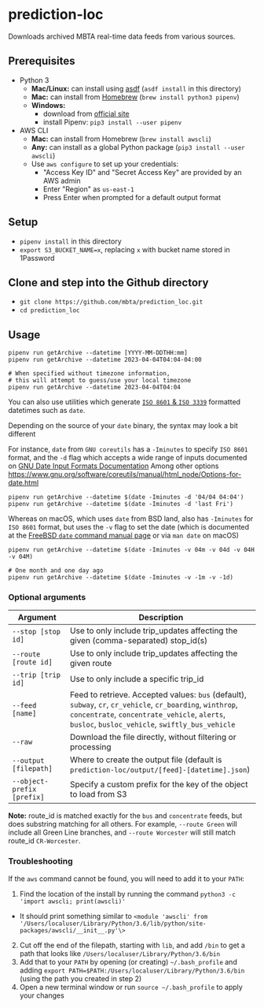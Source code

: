 # prediction-loc

Downloads archived MBTA real-time data feeds from various sources.

## Prerequisites

* Python 3
  * **Mac/Linux:** can install using [asdf](https://asdf-vm.com/) (`asdf install` in this directory)
  * **Mac:** can install from [Homebrew](https://brew.sh) (`brew install python3 pipenv`)
  * **Windows:**
    * download from [official site](https://www.python.org/downloads/windows/)
    * install Pipenv: `pip3 install --user pipenv`
* AWS CLI
  * **Mac:** can install from Homebrew (`brew install awscli`)
  * **Any:** can install as a global Python package (`pip3 install --user awscli`)
  * Use `aws configure` to set up your credentials:
    * "Access Key ID" and "Secret Access Key" are provided by an AWS admin
    * Enter "Region" as `us-east-1`
    * Press Enter when prompted for a default output format

## Setup

* `pipenv install` in this directory
* `export S3_BUCKET_NAME=x`, replacing `x` with bucket name stored in 1Password

## Clone and step into the Github directory
* `git clone https://github.com/mbta/prediction_loc.git`
* `cd prediction_loc`

## Usage

```
pipenv run getArchive --datetime [YYYY-MM-DDTHH:mm]
pipenv run getArchive --datetime 2023-04-04T04:04-04:00

# When specified without timezone information,
# this will attempt to guess/use your local timezone
pipenv run getArchive --datetime 2023-04-04T04:04
```

You can also use utilities which generate [`ISO 8601` & `ISO 3339`](https://ijmacd.github.io/rfc3339-iso8601/) formatted datetimes such as `date`.

Depending on the source of your `date` binary, the syntax may look a bit different

For instance, `date` from `GNU coreutils` has a `-Iminutes` to specify `ISO 8601` format, 
and the `-d` flag which accepts a wide range of inputs documented on 
[GNU Date Input Formats Documentation](https://www.gnu.org/software/coreutils/manual/html_node/Date-input-formats.html)
Among other options https://www.gnu.org/software/coreutils/manual/html_node/Options-for-date.html
```
pipenv run getArchive --datetime $(date -Iminutes -d '04/04 04:04')
pipenv run getArchive --datetime $(date -Iminutes -d 'last Fri')
```


Whereas on macOS, which uses `date` from BSD land, also has `-Iminutes` for 
`ISO 8601` format, but uses the `-v` flag to set the date (which is documented at 
the [FreeBSD `date` command manual page](https://man.freebsd.org/cgi/man.cgi?date)
or via `man date` on macOS)
```
pipenv run getArchive --datetime $(date -Iminutes -v 04m -v 04d -v 04H -v 04M)

# One month and one day ago
pipenv run getArchive --datetime $(date -Iminutes -v -1m -v -1d)
```

### Optional arguments

|        Argument           |                                          Description                                          |
| ------------------------- | --------------------------------------------------------------------------------------------- |
| `--stop [stop id]`        | Use to only include trip_updates affecting the given (comma-separated) stop_id(s)             |
| `--route [route id]`      | Use to only include trip_updates affecting the given route                                    |
| `--trip [trip id]`        | Use to only include a specific trip_id                                                        |
| `--feed [name]`           | Feed to retrieve. Accepted values: `bus` (default), `subway`, `cr`, `cr_vehicle`, `cr_boarding`, `winthrop`, `concentrate`, `concentrate_vehicle`, `alerts`, `busloc`, `busloc_vehicle`, `swiftly_bus_vehicle` |
| `--raw`                   | Download the file directly, without filtering or processing                                   |
| `--output [filepath]`     | Where to create the output file (default is `prediction-loc/output/[feed]-[datetime].json`)   |
| `--object-prefix [prefix]`| Specify a custom prefix for the key of the object to load from S3                             |

**Note:** route_id is matched exactly for the `bus` and `concentrate` feeds, but does substring matching for all others. For example, `--route Green` will include all Green Line branches, and `--route Worcester` will still match route_id `CR-Worcester`.

### Troubleshooting

If the `aws` command cannot be found, you will need to add it to your `PATH`:

1. Find the location of the install by running the command `python3 -c 'import awscli; print(awscli)'`
  - It should print something similar to  `<module 'awscli' from '/Users/localuser/Library/Python/3.6/lib/python/site-packages/awscli/__init__.py'\>`
2. Cut off the end of the filepath, starting with `lib`, and add `/bin` to get a path that looks like `/Users/localuser/Library/Python/3.6/bin`
3. Add that to your `PATH` by opening (or creating) `~/.bash_profile` and adding `export PATH=$PATH:/Users/localuser/Library/Python/3.6/bin` (using the path you created in step 2)
4. Open a new terminal window or run `source ~/.bash_profile` to apply your changes
